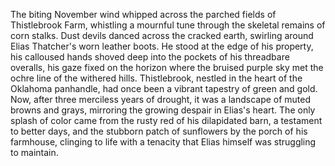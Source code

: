 The biting November wind whipped across the parched fields of Thistlebrook Farm, whistling a mournful tune through the skeletal remains of corn stalks.  Dust devils danced across the cracked earth, swirling around Elias Thatcher's worn leather boots.  He stood at the edge of his property, his calloused hands shoved deep into the pockets of his threadbare overalls, his gaze fixed on the horizon where the bruised purple sky met the ochre line of the withered hills.  Thistlebrook, nestled in the heart of the Oklahoma panhandle, had once been a vibrant tapestry of green and gold. Now, after three merciless years of drought, it was a landscape of muted browns and grays, mirroring the growing despair in Elias's heart.  The only splash of color came from the rusty red of his dilapidated barn, a testament to better days, and the stubborn patch of sunflowers by the porch of his farmhouse, clinging to life with a tenacity that Elias himself was struggling to maintain.
